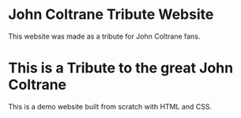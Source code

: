 # John Coltrane Tribute Website
This website was made as a tribute for John Coltrane fans.

# This is a Tribute to the great John Coltrane
This is a demo website built from scratch with HTML and CSS. 